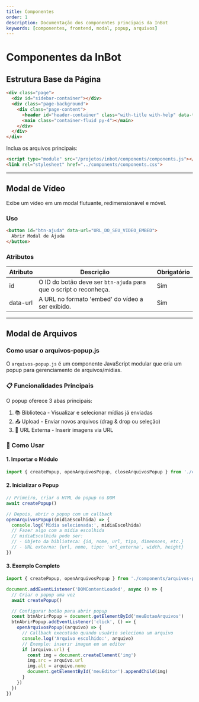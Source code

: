 ```yaml
---
title: Componentes
order: 1
description: Documentação dos componentes principais da InBot
keywords: [componentes, frontend, modal, popup, arquivos]
---
```


# Componentes da InBot

## Estrutura Base da Página

```html
<div class="page">
  <div id="sidebar-container"></div>
  <div class="page-background">
    <div class="page-content">
      <header id="header-container" class="with-title with-help" data-title="Teste" data-help="teste"></header>
      <main class="container-fluid py-4"></main>
    </div>
  </div>
</div>
```

Inclua os arquivos principais:

```html
<script type="module" src="/projetos/inbot/components/components.js"></script>
<link rel="stylesheet" href="../components/components.css">
```

---

## Modal de Vídeo

Exibe um vídeo em um modal flutuante, redimensionável e móvel.

### Uso

```html
<button id="btn-ajuda" data-url="URL_DO_SEU_VIDEO_EMBED">
  Abrir Modal de Ajuda
</button>
```

### Atributos

| Atributo   | Descrição                                                        | Obrigatório |
|------------|------------------------------------------------------------------|-------------|
| id         | O ID do botão deve ser `btn-ajuda` para que o script o reconheça. | Sim         |
| data-url   | A URL no formato 'embed' do vídeo a ser exibido.                 | Sim         |

---

## Modal de Arquivos

### Como usar o arquivos-popup.js

O `arquivos-popup.js` é um componente JavaScript modular que cria um popup para gerenciamento de arquivos/mídias.

### 📋 Funcionalidades Principais
O popup oferece 3 abas principais:

1. 📚 Biblioteca - Visualizar e selecionar mídias já enviadas
2. 📤 Upload - Enviar novos arquivos (drag & drop ou seleção)
3. 🔗 URL Externa - Inserir imagens via URL

### 🚀 Como Usar

#### 1. Importar o Módulo
```js
import { createPopup, openArquivosPopup, closeArquivosPopup } from './components/arquivos-popup/arquivos-popup.js'
```

#### 2. Inicializar o Popup
```js
// Primeiro, criar o HTML do popup no DOM
await createPopup()

// Depois, abrir o popup com um callback
openArquivosPopup((midiaEscolhida) => {
  console.log('Mídia selecionada:', midiaEscolhida)
  // Fazer algo com a mídia escolhida
  // midiaEscolhida pode ser:
  // - Objeto da biblioteca: {id, nome, url, tipo, dimensoes, etc.}
  // - URL externa: {url, nome, tipo: 'url_externa', width, height}
})
```

#### 3. Exemplo Completo
```js
import { createPopup, openArquivosPopup } from './components/arquivos-popup/arquivos-popup.js'

document.addEventListener('DOMContentLoaded', async () => {
  // Criar o popup uma vez
  await createPopup()

  // Configurar botão para abrir popup
  const btnAbrirPopup = document.getElementById('meuBotaoArquivos')
  btnAbrirPopup.addEventListener('click', () => {
    openArquivosPopup((arquivo) => {
      // Callback executado quando usuário seleciona um arquivo
      console.log('Arquivo escolhido:', arquivo)
      // Exemplo: inserir imagem em um editor
      if (arquivo.url) {
        const img = document.createElement('img')
        img.src = arquivo.url
        img.alt = arquivo.nome
        document.getElementById('meuEditor').appendChild(img)
      }
    })
  })
})
```
